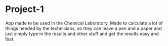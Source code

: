 # Project-1
App made to be used in the Chemical Laboratory. Made to calculate a lot of things needed by the technicians, so they can leave a pen and a paper and just simply type in the results and other stuff and get the results easy and fast.

